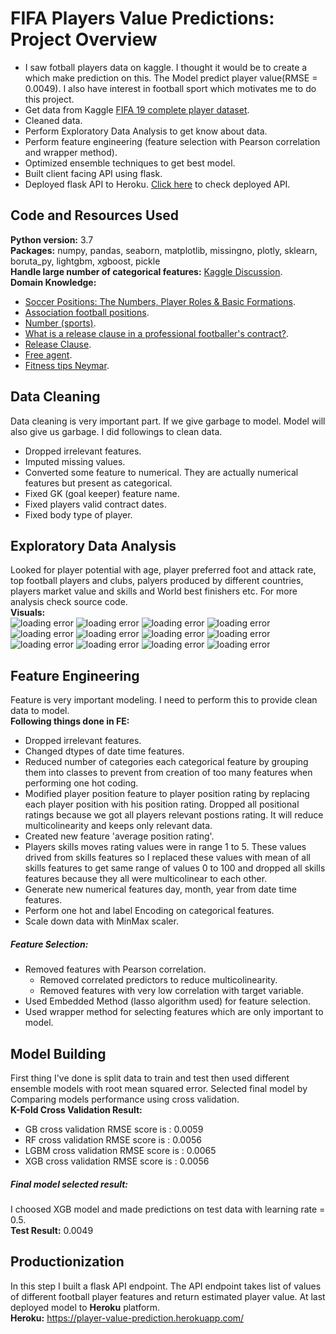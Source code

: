 # FIFA Players Value Predictions: Project Overview
* I saw fotball players data on kaggle. I thought it would be to create a which make prediction on this. The Model predict player value(RMSE = 0.0049). I also have interest in football sport which motivates me to do this project.
* Get data from Kaggle [FIFA 19 complete player dataset](https://www.kaggle.com/karangadiya/fifa19).
* Cleaned data.
* Perform Exploratory Data Analysis to get know about data.
* Perform feature engineering (feature selection with Pearson correlation and wrapper method).
* Optimized ensemble techniques to get best model.
* Built client facing API using flask.
* Deployed flask API to Heroku. [Click here](https://player-value-prediction.herokuapp.com/) to check deployed API.
## Code and Resources Used
**Python version:** 3.7 <br>
**Packages:** numpy, pandas, seaborn, matplotlib, missingno, plotly, sklearn, boruta_py, lightgbm, xgboost, pickle <br>
**Handle large number of categorical features:** [Kaggle Discussion](https://www.kaggle.com/getting-started/37489). <br>
**Domain Knowledge:** 
* [Soccer Positions: The Numbers, Player Roles & Basic Formations](https://protips.dickssportinggoods.com/sports-and-activities/soccer/soccer-positions-the-numbers-player-roles-basic-formations).
* [Association football positions](https://en.wikipedia.org/wiki/Association_football_positions).
* [Number (sports)](https://en.wikipedia.org/wiki/Number_(sports)).
* [What is a release clause in a professional footballer's contract?](https://www.quora.com/What-is-a-release-clause-in-a-professional-footballers-contract).
* [Release Clause](https://fifacareermodetips.com/fifa-18-transfer-guide/release-clause/).
* [Free agent](https://en.wikipedia.org/wiki/Free_agent).
* [Fitness tips Neymar](https://en.wikipedia.org/wiki/Free_agent).
## Data Cleaning
Data cleaning is very important part. If we give garbage to model. Model will also give us garbage. I did followings to clean data.
* Dropped irrelevant features.
* Imputed missing values.
* Converted some feature to numerical. They are actually numerical features but present as categorical.
* Fixed GK (goal keeper) feature name.
* Fixed players valid contract dates.
* Fixed body type of player.
## Exploratory Data Analysis
Looked for player potential with age, player preferred foot and attack rate, top football players and clubs, palyers produced by different countries, players market value and skills and World best finishers etc. For more analysis check source code.<br>
**Visuals:**<br>
![loading error](https://github.com/zeeshan-akram/FIFA-2019-Players-Value-Predictions/blob/master/player-potential-vs-age.png)
![loading error](https://github.com/zeeshan-akram/FIFA-2019-Players-Value-Predictions/blob/master/rating-vs-work-rate.png)
![loading error](https://github.com/zeeshan-akram/FIFA-2019-Players-Value-Predictions/blob/master/players-from-country.png)
![loading error](https://github.com/zeeshan-akram/FIFA-2019-Players-Value-Predictions/blob/master/remaining-contract-vs-wage.png)
![loading error](https://github.com/zeeshan-akram/FIFA-2019-Players-Value-Predictions/blob/master/top-finishers.png)
![loading error](https://github.com/zeeshan-akram/FIFA-2019-Players-Value-Predictions/blob/master/top-club-goal-keepers.png)
![loading error](https://github.com/zeeshan-akram/FIFA-2019-Players-Value-Predictions/blob/master/player-value-wage.png)
![loading error](https://github.com/zeeshan-akram/FIFA-2019-Players-Value-Predictions/blob/master/wage-vs-overall-rating.png)
![loading error](https://github.com/zeeshan-akram/FIFA-2019-Players-Value-Predictions/blob/master/player-fitness.png)
![loading error](https://github.com/zeeshan-akram/FIFA-2019-Players-Value-Predictions/blob/master/contract-duration.png)
![loading error](https://github.com/zeeshan-akram/FIFA-2019-Players-Value-Predictions/blob/master/club-rating-vs-potential.png)
![loading error](https://github.com/zeeshan-akram/FIFA-2019-Players-Value-Predictions/blob/master/market-value-vs-skills.png)
## Feature Engineering
Feature is very important modeling. I need to perform this to provide clean data to model.<br>
**Following things done in FE:**<br>
* Dropped irrelevant features.
* Changed dtypes of date time features.
* Reduced number of categories each categorical feature by grouping them into classes to prevent from creation of too many features when performing one hot coding.
* Modified player position feature to player position rating by replacing each player position with his position rating. Dropped all positional ratings because we got all players relevant postions rating. It will reduce multicolinearity and keeps only relevant data.
* Created new feature 'average position rating'.
* Players skills moves rating values were in range 1 to 5. These values drived from skills features so I replaced these values with mean of all skills features to get same range of values 0 to 100 and dropped all skills features because they all were multicolinear to each other. 
* Generate new numerical features day, month, year from date time features.
* Perform one hot and label Encoding on categorical features.
* Scale down data with MinMax scaler.
##### Feature Selection:
* Removed features with Pearson correlation.
  * Removed correlated predictors to reduce multicolinearity.
  * Removed features with very low correlation with target variable.
* Used Embedded Method (lasso algorithm used) for feature selection.
* Used wrapper method for selecting features which are only important to model.
## Model Building
First thing I've done is split data to train and test then used different ensemble models with root mean squared error. Selected final model by Comparing models performance using cross validation.<br>
**K-Fold Cross Validation Result:**<br>
* GB cross validation RMSE score is : 0.0059
* RF cross validation RMSE score is : 0.0056
* LGBM cross validation RMSE score is : 0.0065
* XGB cross validation RMSE score is : 0.0056
##### Final model selected result:
I choosed XGB model and made predictions on test data with learning rate = 0.5.<br>
**Test Result:**  0.0049
## Productionization
In this step I built a flask API endpoint. The API endpoint takes list of values of different football player features and return estimated player value. At last deployed model to **Heroku** platform.<br>
**Heroku:** https://player-value-prediction.herokuapp.com/
